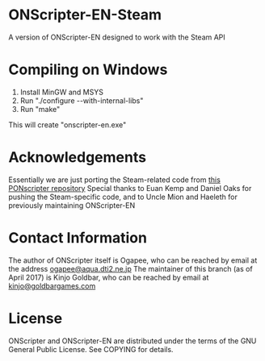 # ONScripter-EN-Steam
A version of ONScripter-EN designed to work with the Steam API

# Compiling on Windows
1. Install MinGW and MSYS
2. Run "./configure --with-internal-libs"
3. Run "make"

This will create "onscripter-en.exe"

# Acknowledgements
Essentially we are just porting the Steam-related code from [this PONscripter repository](https://github.com/sekaiproject/ponscripter-fork/commits/master)
Special thanks to Euan Kemp and Daniel Oaks for pushing the Steam-specific code, and to Uncle Mion and Haeleth for previously maintaining ONScripter-EN

# Contact Information
The author of ONScripter itself is Ogapee, who can be reached by email at the address ogapee@aqua.dti2.ne.jp
The maintainer of this branch (as of April 2017) is Kinjo Goldbar, who can be reached by email at kinjo@goldbargames.com

# License
ONScripter and ONScripter-EN are distributed under the terms of the GNU General Public License.  See COPYING for details.